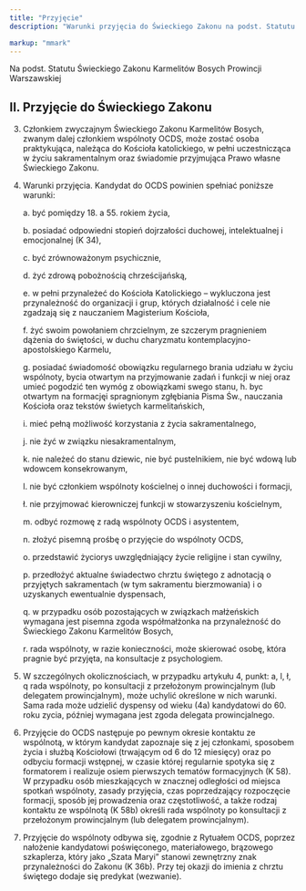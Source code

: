 ```yaml
---
title: "Przyjęcie"
description: "Warunki przyjęcia do Świeckiego Zakonu na podst. Statutu Świeckiego Zakonu Karmelitów Bosych Prowincji Warszawskiej"

markup: "mmark"
---
```


Na podst. Statutu Świeckiego Zakonu Karmelitów Bosych Prowincji Warszawskiej

## II. Przyjęcie do Świeckiego Zakonu

3. Członkiem zwyczajnym Świeckiego Zakonu Karmelitów Bosych, zwanym dalej członkiem wspólnoty OCDS, może zostać osoba praktykująca, należąca do Kościoła katolickiego, w pełni uczestnicząca w życiu sakramentalnym oraz świadomie przyjmująca Prawo własne Świeckiego Zakonu.
4. Warunki przyjęcia.
   Kandydat do OCDS powinien spełniać poniższe warunki:

    a. być pomiędzy 18. a 55. rokiem życia,
    
    b. posiadać odpowiedni stopień dojrzałości duchowej, intelektualnej i emocjonalnej (K 34),

    c. być zrównoważonym psychicznie,

    d. żyć zdrową pobożnością chrześcijańską,

    e. w pełni przynależeć do Kościoła Katolickiego – wykluczona jest przynależność do organizacji i grup, których działalność i cele nie zgadzają się z nauczaniem Magisterium Kościoła,

    f. żyć swoim powołaniem chrzcielnym, ze szczerym pragnieniem dążenia do świętości, w duchu charyzmatu kontemplacyjno-apostolskiego Karmelu,

    g. posiadać świadomość obowiązku regularnego brania udziału w życiu wspólnoty, bycia otwartym na przyjmowanie zadań i funkcji w niej oraz umieć pogodzić ten wymóg z obowiązkami swego stanu,
    h. byc otwartym na formacjęi spragnionym zgłębiania Pisma Św., nauczania Kościoła oraz tekstów świetych karmelitańskich,

    i. mieć pełną możliwość korzystania z życia sakramentalnego,

    j. nie żyć w związku niesakramentalnym,

    k. nie należeć do stanu dziewic, nie być pustelnikiem, nie być wdową lub wdowcem konsekrowanym,

    l. nie być członkiem wspólnoty kościelnej o innej duchowości i formacji,

    ł. nie przyjmować kierowniczej funkcji w stowarzyszeniu kościelnym,

    m. odbyć rozmowę z radą wspólnoty OCDS i asystentem,

    n. złożyć pisemną prośbę o przyjęcie do wspólnoty OCDS,

    o. przedstawić życiorys uwzględniający życie religijne i stan cywilny,

    p. przedłożyć aktualne świadectwo chrztu świętego z adnotacją o przyjętych sakramentach (w tym sakramentu bierzmowania) i o uzyskanych ewentualnie dyspensach,

    q. w przypadku osób pozostających w związkach małżeńskich wymagana jest pisemna zgoda współmałżonka na przynależność do Świeckiego Zakonu Karmelitów Bosych,

    r. rada wspólnoty, w razie konieczności, może skierować osobę, która pragnie być przyjęta, na konsultacje z psychologiem.

5. W szczególnych okolicznościach, w przypadku artykułu 4, punkt: a, l, ł, q rada wspólnoty, po konsultacji z przełożonym prowincjalnym (lub delegatem prowincjalnym), może uchylić określone w nich warunki. Sama rada może udzielić dyspensy od wieku (4a) kandydatowi do 60. roku zycia, później wymagana jest zgoda delegata prowincjalnego.
6. Przyjęcie do OCDS następuje po pewnym okresie kontaktu ze wspólnotą, w którym kandydat zapoznaje się z jej członkami, sposobem życia i służbą Kościołowi (trwającym od 6 do 12 miesięcy) oraz po odbyciu formacji wstępnej, w czasie której regularnie spotyka się z formatorem i realizuje osiem pierwszych tematów formacyjnych (K 58). W przypadku osób mieszkających w znacznej odległości od miejsca spotkań wspólnoty, zasady przyjęcia, czas poprzedzający rozpoczęcie formacji, sposób jej prowadzenia oraz częstotliwość, a także rodzaj kontaktu ze wspólnotą (K 58b) określi rada wspólnoty po konsultacji z przełożonym prowincjalnym (lub delegatem prowincjalnym).
7. Przyjęcie do wspólnoty odbywa się, zgodnie z Rytuałem OCDS, poprzez nałożenie kandydatowi poświęconego, materiałowego, brązowego szkaplerza, który jako „Szata Maryi” stanowi zewnętrzny znak przynależności do Zakonu (K 36b). Przy tej okazji do imienia z chrztu świętego dodaje się predykat (wezwanie).
